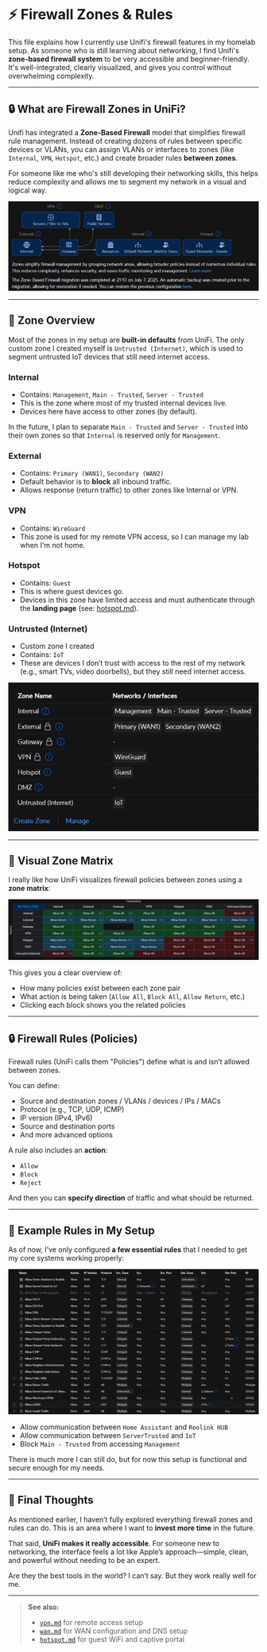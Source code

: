 # ⚡️ Firewall Zones & Rules

This file explains how I currently use Unifi's firewall features in my homelab setup. As someone who is still learning about networking, I find Unifi's **zone-based firewall system** to be very accessible and beginner-friendly. It's well-integrated, clearly visualized, and gives you control without overwhelming complexity.

---

## 🔒 What are Firewall Zones in UniFi?

Unifi has integrated a **Zone-Based Firewall** model that simplifies firewall rule management. Instead of creating dozens of rules between specific devices or VLANs, you can assign VLANs or interfaces to zones (like `Internal`, `VPN`, `Hotspot`, etc.) and create broader rules **between zones**.

For someone like me who's still developing their networking skills, this helps reduce complexity and allows me to segment my network in a visual and logical way.

![Zone Explanation](./images/firewall/firewall-zones-explanation.png)

---

## 🔹 Zone Overview

Most of the zones in my setup are **built-in defaults** from UniFi. The only custom zone I created myself is `Untrusted (Internet)`, which is used to segment untrusted IoT devices that still need internet access.

### Internal
- Contains: `Management`, `Main - Trusted`, `Server - Trusted`
- This is the zone where most of my trusted internal devices live.
- Devices here have access to other zones (by default).

In the future, I plan to separate `Main - Trusted` and `Server - Trusted` into their own zones so that `Internal` is reserved only for `Management`.

### External
- Contains: `Primary (WAN1)`, `Secondary (WAN2)`
- Default behavior is to **block** all inbound traffic.
- Allows response (return traffic) to other zones like Internal or VPN.

### VPN
- Contains: `WireGuard`
- This zone is used for my remote VPN access, so I can manage my lab when I'm not home.

### Hotspot
- Contains: `Guest`
- This is where guest devices go.
- Devices in this zone have limited access and must authenticate through the **landing page** (see: [hotspot.md](./hotspot.md)).

### Untrusted (Internet)
- Custom zone I created
- Contains: `IoT`
- These are devices I don’t trust with access to the rest of my network (e.g., smart TVs, video doorbells), but they still need internet access.

![Zone Table](./images/firewall/firewall-zones.png)

---

## 🔹 Visual Zone Matrix

I really like how UniFi visualizes firewall policies between zones using a **zone matrix**:

![Zone Matrix](./images/firewall/firewall-zone-matrix.png)

This gives you a clear overview of:
- How many policies exist between each zone pair
- What action is being taken (`Allow All`, `Block All`, `Allow Return`, etc.)
- Clicking each block shows you the related policies

---

## 🔒 Firewall Rules (Policies)

Firewall rules (UniFi calls them "Policies") define what is and isn’t allowed between zones.

You can define:
- Source and destination zones / VLANs / devices / IPs / MACs
- Protocol (e.g., TCP, UDP, ICMP)
- IP version (IPv4, IPv6)
- Source and destination ports
- And more advanced options

A rule also includes an **action**:
- `Allow`
- `Block`
- `Reject`

And then you can **specify direction** of traffic and what should be returned.

---

## 🔹 Example Rules in My Setup

As of now, I’ve only configured **a few essential rules** that I needed to get my core systems working properly:

![Firewall Rules](./images/firewall/firewall-policys.png)

- Allow communication between `Home Assistant` and `Reolink HUB`
- Allow communication between `ServerTrusted` and `IoT`
- Block `Main - Trusted` from accessing `Management`

There is much more I can still do, but for now this setup is functional and secure enough for my needs.

---

## 🔹 Final Thoughts

As mentioned earlier, I haven’t fully explored everything firewall zones and rules can do. This is an area where I want to **invest more time** in the future.

That said, **UniFi makes it really accessible**. For someone new to networking, the interface feels a lot like Apple’s approach—simple, clean, and powerful without needing to be an expert.

Are they the best tools in the world? I can’t say. But they work really well for me.

---

> **See also:**
> - [`vpn.md`](./vpn.md) for remote access setup
> - [`wan.md`](./wan.md) for WAN configuration and DNS setup
> - [`hotspot.md`](./hotspot.md) for guest WiFi and captive portal
